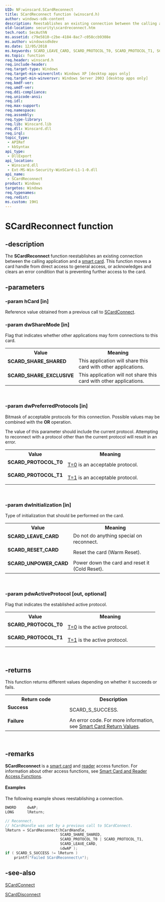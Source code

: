 ```yaml
---
UID: NF:winscard.SCardReconnect
title: SCardReconnect function (winscard.h)
author: windows-sdk-content
description: Reestablishes an existing connection between the calling application and a smart card.
old-location: security\scardreconnect.htm
tech.root: SecAuthN
ms.assetid: c79e5810-c2be-4184-8ac7-c058ccb9308e
ms.author: windowssdkdev
ms.date: 12/05/2018
ms.keywords: SCARD_LEAVE_CARD, SCARD_PROTOCOL_T0, SCARD_PROTOCOL_T1, SCARD_RESET_CARD, SCARD_SHARE_EXCLUSIVE, SCARD_SHARE_SHARED, SCARD_UNPOWER_CARD, SCardReconnect, SCardReconnect function [Security], _smart_scardreconnect, security.scardreconnect, winscard/SCardReconnect
ms.topic: function
req.header: winscard.h
req.include-header: 
req.target-type: Windows
req.target-min-winverclnt: Windows XP [desktop apps only]
req.target-min-winversvr: Windows Server 2003 [desktop apps only]
req.kmdf-ver: 
req.umdf-ver: 
req.ddi-compliance: 
req.unicode-ansi: 
req.idl: 
req.max-support: 
req.namespace: 
req.assembly: 
req.type-library: 
req.lib: Winscard.lib
req.dll: Winscard.dll
req.irql: 
topic_type:
 - APIRef
 - kbSyntax
api_type:
 - DllExport
api_location:
 - Winscard.dll
 - Ext-MS-Win-Security-WinSCard-L1-1-0.dll
api_name:
 - SCardReconnect
product: Windows
targetos: Windows
req.typenames: 
req.redist: 
ms.custom: 19H1
---
```


# SCardReconnect function


## -description


The <b>SCardReconnect</b> function reestablishes an existing connection between the calling application and a <a href="https://docs.microsoft.com/windows/desktop/SecGloss/s-gly">smart card</a>. This function moves a card handle from direct access to general access, or acknowledges and clears an error condition that is preventing further access to the card.


## -parameters




### -param hCard [in]

Reference value obtained from a previous call to 
<a href="https://docs.microsoft.com/windows/desktop/api/winscard/nf-winscard-scardconnecta">SCardConnect</a>.


### -param dwShareMode [in]

Flag that indicates whether other applications may form connections to this card.

<table>
<tr>
<th>Value</th>
<th>Meaning</th>
</tr>
<tr>
<td width="40%"><a id="SCARD_SHARE_SHARED"></a><a id="scard_share_shared"></a><dl>
<dt><b>SCARD_SHARE_SHARED</b></dt>
</dl>
</td>
<td width="60%">
This application will share this card with other applications.

</td>
</tr>
<tr>
<td width="40%"><a id="SCARD_SHARE_EXCLUSIVE"></a><a id="scard_share_exclusive"></a><dl>
<dt><b>SCARD_SHARE_EXCLUSIVE</b></dt>
</dl>
</td>
<td width="60%">
This application will not share this card with other applications.

</td>
</tr>
</table>
 


### -param dwPreferredProtocols [in]

Bitmask of acceptable protocols for this connection. Possible values may be combined with the <b>OR</b> operation. 



The value of this parameter should include the current protocol. Attempting to reconnect with a protocol other than the current protocol will result in an error.

<table>
<tr>
<th>Value</th>
<th>Meaning</th>
</tr>
<tr>
<td width="40%"><a id="SCARD_PROTOCOL_T0"></a><a id="scard_protocol_t0"></a><dl>
<dt><b>SCARD_PROTOCOL_T0</b></dt>
</dl>
</td>
<td width="60%">
<a href="https://docs.microsoft.com/windows/desktop/SecGloss/t-gly">T=0</a> is an acceptable protocol.

</td>
</tr>
<tr>
<td width="40%"><a id="SCARD_PROTOCOL_T1"></a><a id="scard_protocol_t1"></a><dl>
<dt><b>SCARD_PROTOCOL_T1</b></dt>
</dl>
</td>
<td width="60%">
<a href="https://docs.microsoft.com/windows/desktop/SecGloss/t-gly">T=1</a> is an acceptable protocol.

</td>
</tr>
</table>
 


### -param dwInitialization [in]

Type of initialization that should be performed on the card.

<table>
<tr>
<th>Value</th>
<th>Meaning</th>
</tr>
<tr>
<td width="40%"><a id="SCARD_LEAVE_CARD"></a><a id="scard_leave_card"></a><dl>
<dt><b>SCARD_LEAVE_CARD</b></dt>
</dl>
</td>
<td width="60%">
Do not do anything special on reconnect.

</td>
</tr>
<tr>
<td width="40%"><a id="SCARD_RESET_CARD"></a><a id="scard_reset_card"></a><dl>
<dt><b>SCARD_RESET_CARD</b></dt>
</dl>
</td>
<td width="60%">
Reset the card (Warm Reset).

</td>
</tr>
<tr>
<td width="40%"><a id="SCARD_UNPOWER_CARD"></a><a id="scard_unpower_card"></a><dl>
<dt><b>SCARD_UNPOWER_CARD</b></dt>
</dl>
</td>
<td width="60%">
Power down the card and reset it (Cold Reset).

</td>
</tr>
</table>
 


### -param pdwActiveProtocol [out, optional]

Flag that indicates the established active protocol.

<table>
<tr>
<th>Value</th>
<th>Meaning</th>
</tr>
<tr>
<td width="40%"><a id="SCARD_PROTOCOL_T0"></a><a id="scard_protocol_t0"></a><dl>
<dt><b>SCARD_PROTOCOL_T0</b></dt>
</dl>
</td>
<td width="60%">
<a href="https://docs.microsoft.com/windows/desktop/SecGloss/t-gly">T=0</a> is the active protocol.

</td>
</tr>
<tr>
<td width="40%"><a id="SCARD_PROTOCOL_T1"></a><a id="scard_protocol_t1"></a><dl>
<dt><b>SCARD_PROTOCOL_T1</b></dt>
</dl>
</td>
<td width="60%">
<a href="https://docs.microsoft.com/windows/desktop/SecGloss/t-gly">T=1</a> is the active protocol.

</td>
</tr>
</table>
 


## -returns



This function returns different values depending on whether it succeeds or fails.

<table>
<tr>
<th>Return code</th>
<th>Description</th>
</tr>
<tr>
<td width="40%">
<dl>
<dt><b>Success</b></dt>
</dl>
</td>
<td width="60%">
SCARD_S_SUCCESS.

</td>
</tr>
<tr>
<td width="40%">
<dl>
<dt><b>Failure</b></dt>
</dl>
</td>
<td width="60%">
An error code. For more information, see 
<a href="https://docs.microsoft.com/windows/desktop/SecAuthN/authentication-return-values">Smart Card Return Values</a>.

</td>
</tr>
</table>
 




## -remarks



<b>SCardReconnect</b> is a <a href="https://docs.microsoft.com/windows/desktop/SecGloss/s-gly">smart card</a> and <a href="https://docs.microsoft.com/windows/desktop/SecGloss/r-gly">reader</a> access function. For information about other access functions, see 
<a href="https://docs.microsoft.com/windows/desktop/SecAuthN/smart-card-and-reader-access-functions">Smart Card and Reader Access Functions</a>.


#### Examples

The following example  shows reestablishing a connection.


```cpp
DWORD     dwAP;
LONG      lReturn;

// Reconnect.
// hCardHandle was set by a previous call to SCardConnect.
lReturn = SCardReconnect(hCardHandle,
                         SCARD_SHARE_SHARED,
                         SCARD_PROTOCOL_T0 | SCARD_PROTOCOL_T1,
                         SCARD_LEAVE_CARD,
                         &dwAP );
if ( SCARD_S_SUCCESS != lReturn )
    printf("Failed SCardReconnect\n");

```





## -see-also




<a href="https://docs.microsoft.com/windows/desktop/api/winscard/nf-winscard-scardconnecta">SCardConnect</a>



<a href="https://docs.microsoft.com/windows/desktop/api/winscard/nf-winscard-scarddisconnect">SCardDisconnect</a>
 

 

